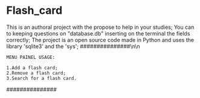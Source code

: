 # Flash_card
This is an authoral project with the propose to help in your studies;
You can to keeping questions on "database.db" inserting on the terminal the fields correctly;
The project is an open source code made in Python and uses the library 'sqlite3' and the 'sys';
###############\n\n

    MENU PAINEL USAGE:

    1.Add a flash card;
    2.Remove a flash card;
    3.Search for a flash card.

###############
